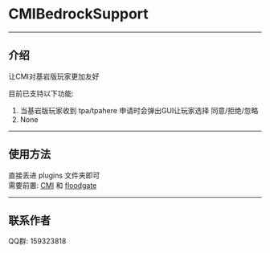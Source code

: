 # CMIBedrockSupport

------
## 介绍

让CMI对基岩版玩家更加友好  
  
目前已支持以下功能:  
 1. 当基岩版玩家收到 tpa/tpahere 申请时会弹出GUI让玩家选择 同意/拒绝/忽略
 2. None

------

## 使用方法

直接丢进 plugins 文件夹即可  
需要前置: [CMI][1] 和 [floodgate][2]  

------

## 联系作者
QQ群: 159323818


  [1]: https://www.spigotmc.org/resources/cmi-298-commands-insane-kits-portals-essentials-economy-mysql-sqlite-much-more.3742/
  [2]: https://github.com/GeyserMC/Floodgate
